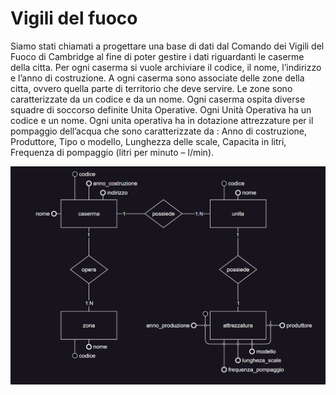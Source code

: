 # Vigili del fuoco

Siamo stati chiamati a progettare una base di dati dal Comando dei Vigili del Fuoco
di Cambridge al fine di poter gestire i dati riguardanti le caserme della citta. 
Per ogni caserma si vuole archiviare il codice, il nome, l’indirizzo e l’anno di costruzione. 
A ogni caserma sono associate delle zone della citta, ovvero quella parte di territorio che deve servire. 
Le zone sono caratterizzate da un codice e da un nome. Ogni caserma ospita diverse squadre di soccorso definite Unita Operative. 
Ogni Unità Operativa ha un codice e un nome. 
Ogni unita operativa ha in dotazione attrezzature per il pompaggio dell’acqua
che sono caratterizzate da : Anno di costruzione, Produttore, Tipo o modello, Lunghezza
delle scale, Capacita in litri, Frequenza di pompaggio (litri per minuto – l/min).

<div> <img src="https://github.com/Gianni0177/CompitiVacanzeInformatica2023-24/blob/Es3/Screenshot%202024-01-02%20152220.png?raw=true"></div>
